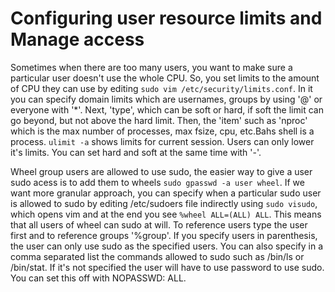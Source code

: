 # Configuring user resource limits and Manage access

Sometimes when there are too many users, you want to make sure a particular user doesn't use the whole CPU. So, you set limits to the amount of CPU they can use by editing `sudo vim /etc/security/limits.conf`. In it you can specify domain limits which are usernames, groups by using '@' or everyone with '*'. Next, 'type', which can be soft or hard, if soft the limit can go beyond, but not above the hard limit. Then, the 'item' such as 'nproc' which is the max number of processes, max fsize, cpu, etc.Bahs shell is a process. `ulimit -a` shows limits for current session. Users can only lower it's limits. You can set hard and soft at the same time with '-'.

Wheel group users are allowed to use sudo, the easier way to give a user sudo acess is to add them to wheels `sudo gpasswd -a user wheel`. If we want more granular approach, you can specify when a particular sudo user is allowed to sudo by editing /etc/sudoers file indirectly using `sudo visudo`, which opens vim and at the end you see `%wheel ALL=(ALL) ALL`. This means that all users of wheel can sudo at will. To reference users type the user first and to reference groups '%group'. If you specify users in parenthesis, the user can only use sudo as the specified users. You can also specify in a comma separated list the commands allowed to sudo such as /bin/ls or /bin/stat. If it's not specified the user will have to use password to use sudo. You can set this off with NOPASSWD: ALL.

